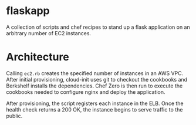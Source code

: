 # flaskapp

A collection of scripts and chef recipes to stand up a flask application
on an arbitrary number of EC2 instances.

# Architecture

Calling `ec2.rb` creates the specified number of instances in an AWS VPC.
After initial provisioning, cloud-init uses git to checkout the cookbooks
and Berkshelf installs the dependencies.  Chef Zero is then run to execute
the cookbooks needed to configure nginx and deploy the application.

After provisioning, the script registers each instance in the ELB. Once the
health check returns a 200 OK, the instance begins to serve traffic to the
public.

